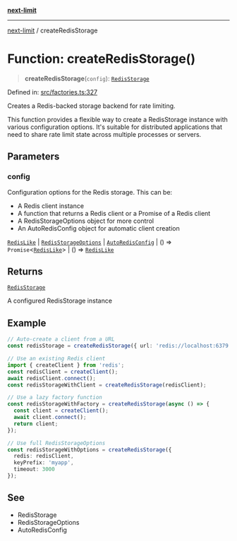 [**next-limit**](../README.md)

***

[next-limit](../README.md) / createRedisStorage

# Function: createRedisStorage()

> **createRedisStorage**(`config`): [`RedisStorage`](../interfaces/RedisStorage.md)

Defined in: [src/factories.ts:327](https://github.com/saoudi-h/next-limit/blob/f416490a04def3b4fa337260ecf1c729b660c4a7/src/factories.ts#L327)

Creates a Redis-backed storage backend for rate limiting.

This function provides a flexible way to create a RedisStorage instance with
various configuration options. It's suitable for distributed applications
that need to share rate limit state across multiple processes or servers.

## Parameters

### config

Configuration options for the Redis storage. This can be:
  - A Redis client instance
  - A function that returns a Redis client or a Promise of a Redis client
  - A RedisStorageOptions object for more control
  - An AutoRedisConfig object for automatic client creation

[`RedisLike`](../interfaces/RedisLike.md) | [`RedisStorageOptions`](../interfaces/RedisStorageOptions.md) | [`AutoRedisConfig`](../interfaces/AutoRedisConfig.md) | () => `Promise`\<[`RedisLike`](../interfaces/RedisLike.md)\> | () => [`RedisLike`](../interfaces/RedisLike.md)

## Returns

[`RedisStorage`](../interfaces/RedisStorage.md)

A configured RedisStorage instance

## Example

```typescript
// Auto-create a client from a URL
const redisStorage = createRedisStorage({ url: 'redis://localhost:6379' });

// Use an existing Redis client
import { createClient } from 'redis';
const redisClient = createClient();
await redisClient.connect();
const redisStorageWithClient = createRedisStorage(redisClient);

// Use a lazy factory function
const redisStorageWithFactory = createRedisStorage(async () => {
  const client = createClient();
  await client.connect();
  return client;
});

// Use full RedisStorageOptions
const redisStorageWithOptions = createRedisStorage({
  redis: redisClient,
  keyPrefix: 'myapp',
  timeout: 3000
});
```

## See

 - RedisStorage
 - RedisStorageOptions
 - AutoRedisConfig
